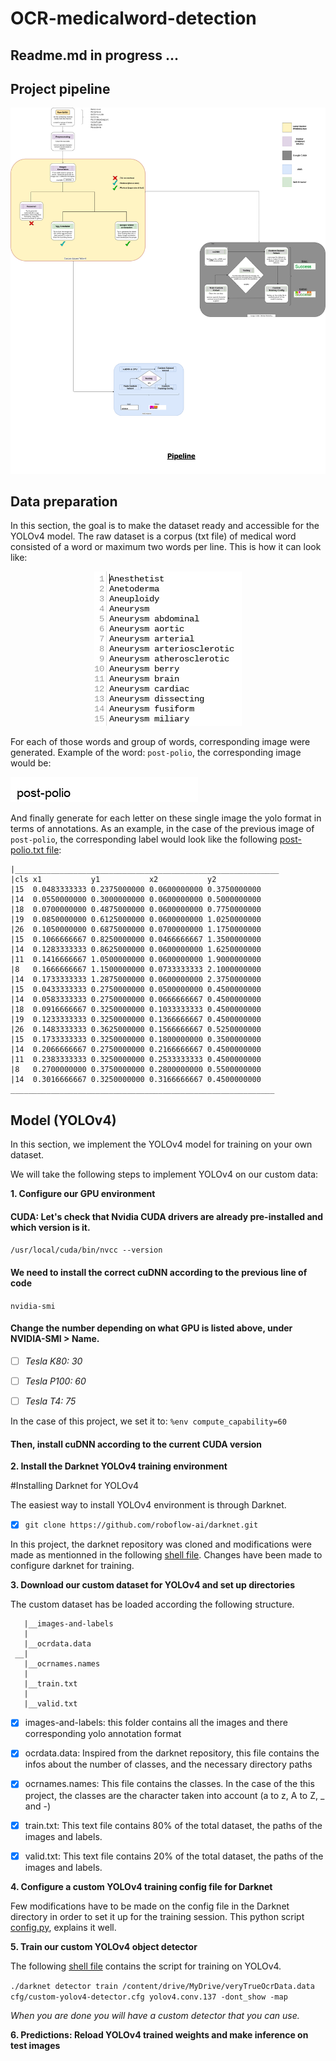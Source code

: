 # OCR-medicalword-detection
## Readme.md in progress ...


## Project pipeline
 
<p align="center">
  <img src="https://github.com/IsmaelMekene/OCR-medicalword-detection/blob/main/pipeline/tingy.png"/>
</p>


## Data preparation
In this section, the goal is to make the dataset ready and accessible for the YOLOv4 model.
The raw dataset is a corpus (txt file) of medical word consisted of a word or maximum two words per line. This is how it can look like:
<p align="center">
  <img src="https://github.com/IsmaelMekene/OCR-medicalword-detection/blob/main/data/Screenshot%202021-03-17%20at%2008.24.42.png"/>
</p>

For each of those words and group of words, corresponding image were generated.
Example of the word: `post-polio`, the corresponding image would be: 
<p align="left">
  <img src="https://github.com/IsmaelMekene/OCR-medicalword-detection/blob/main/data/post-polio.png"/>
</p>

And finally generate for each letter on these single image the yolo format in terms of annotations. As an example, in the case of the previous image of `post-polio`, the corresponding label would look like the following [post-polio.txt file](https://github.com/IsmaelMekene/OCR-medicalword-detection/blob/main/data/post-polio.txt):

    |___________________________________________________________
    |cls x1           y1           x2           y2
    |15  0.0483333333 0.2375000000 0.0600000000 0.3750000000
    |14  0.0550000000 0.3000000000 0.0600000000 0.5000000000
    |18  0.0700000000 0.4875000000 0.0600000000 0.7750000000
    |19  0.0850000000 0.6125000000 0.0600000000 1.0250000000
    |26  0.1050000000 0.6875000000 0.0700000000 1.1750000000
    |15  0.1066666667 0.8250000000 0.0466666667 1.3500000000
    |14  0.1283333333 0.8625000000 0.0600000000 1.6250000000
    |11  0.1416666667 1.0500000000 0.0600000000 1.9000000000
    |8   0.1666666667 1.1500000000 0.0733333333 2.1000000000
    |14  0.1733333333 1.2875000000 0.0600000000 2.3750000000
    |15  0.0433333333 0.2750000000 0.0500000000 0.4500000000
    |14  0.0583333333 0.2750000000 0.0666666667 0.4500000000
    |18  0.0916666667 0.3250000000 0.1033333333 0.4500000000
    |19  0.1233333333 0.3250000000 0.1366666667 0.4500000000
    |26  0.1483333333 0.3625000000 0.1566666667 0.5250000000
    |15  0.1733333333 0.3250000000 0.1800000000 0.3500000000
    |14  0.2066666667 0.2750000000 0.2166666667 0.4500000000
    |11  0.2383333333 0.3250000000 0.2533333333 0.4500000000
    |8   0.2700000000 0.3750000000 0.2800000000 0.5500000000
    |14  0.3016666667 0.3250000000 0.3166666667 0.4500000000
    ___________________________________________________________

## Model (YOLOv4)

In this section, we implement the YOLOv4 model for training on your own dataset.

We will take the following steps to implement YOLOv4 on our custom data:

**1. Configure our GPU environment**

#### CUDA: Let's check that Nvidia CUDA drivers are already pre-installed and which version is it.

`/usr/local/cuda/bin/nvcc --version`

#### We need to install the correct cuDNN according to the previous line of code

`nvidia-smi`

#### Change the number depending on what GPU is listed above, under NVIDIA-SMI > Name.

- [ ] *Tesla K80: 30*
- [ ] *Tesla P100: 60*
- [ ] *Tesla T4: 75*


In the case of this project, we set it to: `%env compute_capability=60`

#### Then, install cuDNN according to the current CUDA version


**2. Install the Darknet YOLOv4 training environment**

#Installing Darknet for YOLOv4 

The easiest way to install YOLOv4 environment is through Darknet. 

- [x] `git clone https://github.com/roboflow-ai/darknet.git`


In this project, the darknet repository was cloned and modifications were made as mentionned in the following [shell file](https://github.com/IsmaelMekene/OCR-medicalword-detection/blob/main/model/darknet_for_YOLOv4.sh). Changes have been made to configure darknet for training.




 **3. Download our custom dataset for YOLOv4 and set up directories**
 
 The custom dataset has be loaded according the following structure.


       |__images-and-labels
       |
       |__ocrdata.data
     __|
       |__ocrnames.names
       |
       |__train.txt
       |
       |__valid.txt

- [x] images-and-labels: this folder contains all the images and there corresponding yolo annotation format
- [x] ocrdata.data: Inspired from the darknet repository, this file contains the infos about the number of classes, and the necessary directory paths
- [x] ocrnames.names: This file contains the classes. In the case of the this project, the classes are the character taken into account (a to z, A to Z, _ and -)
- [x] train.txt: This text file contains 80% of the total dataset, the paths of the images and labels.
- [x] valid.txt: This text file contains 20% of the total dataset, the paths of the images and labels.


**4. Configure a custom YOLOv4 training config file for Darknet**
 
Few modifications have to be made on the config file in the Darknet directory in order to set it up for the training session.
This python script [config.py](https://github.com/IsmaelMekene/OCR-medicalword-detection/blob/main/model/config_for_YOLOv4.py), explains it well.

**5. Train our custom YOLOv4 object detector**
 
The following [shell file](https://github.com/IsmaelMekene/OCR-medicalword-detection/blob/main/model/train_and_test_model_YOLOv4.sh) contains the script for training on YOLOv4.

`./darknet detector train /content/drive/MyDrive/veryTrueOcrData.data cfg/custom-yolov4-detector.cfg yolov4.conv.137 -dont_show -map`

*When you are done you will have a custom detector that you can use.*

**6. Predictions: Reload YOLOv4 trained weights and make inference on test images**







